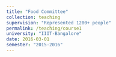 ```yaml
---
title: "Food Committee"
collection: teaching
supervision: "Represented 1200+ people"
permalink: /teaching/course1
university: "IIIT-Bangalore"
date: 2016-03-01
semester: "2015-2016"
---
```

